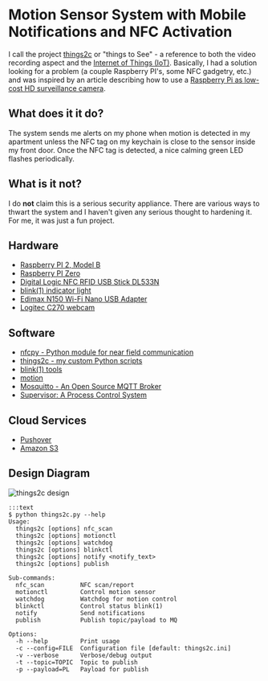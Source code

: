 # Motion Sensor System with Mobile Notifications and NFC Activation
I call the project [things2c](https://bitbucket.org/njgraham/things2c) or "things to See" - a reference to both the video recording aspect and the [Internet of Things (IoT)](https://en.wikipedia.org/wiki/Internet_of_Things).  Basically, I had a solution looking for a problem (a couple Raspberry PI's, some NFC gadgetry, etc.) and was inspired by an article describing how to use a [Raspberry Pi as low-cost HD surveillance camera](http://www.instructables.com/id/Raspberry-Pi-as-low-cost-HD-surveillance-camera/).

## What does it it do?
The system sends me alerts on my phone when motion is detected in my apartment unless the NFC tag on my keychain is close to the sensor inside my front door.  Once the NFC tag is detected, a nice calming green LED flashes periodically.

## What is it not?
I do **not** claim this is a serious security appliance.  There are various ways to thwart the system and I haven't given any serious thought to hardening it.  For me, it was just a fun project.

## Hardware
* [Raspberry PI 2, Model B](https://www.raspberrypi.org/products/raspberry-pi-2-model-b/)
* [Raspberry PI Zero](https://www.raspberrypi.org/products/pi-zero/)
* [Digital Logic NFC RFID USB Stick DL533N](http://www.d-logic.net/nfc-rfid-reader-sdk/products/nfc-usb-stick-dl533n)
* [blink(1) indicator light](https://blink1.thingm.com/)
* [Edimax N150 Wi-Fi Nano USB Adapter](http://www.edimax.com/edimax/merchandise/merchandise_detail/data/edimax/global/wireless_adapters_n150/ew-7811un)
* [Logitec C270 webcam](http://www.logitech.com/en-us/product/hd-webcam-c270)

## Software
* [nfcpy - Python module for near field communication](https://nfcpy.readthedocs.org/en/latest/)
* [things2c - my custom Python scripts](https://bitbucket.org/njgraham/things2c)
* [blink(1) tools](https://github.com/todbot/blink1)
* [motion](http://www.lavrsen.dk/foswiki/bin/view/Motion/WebHome)
* [Mosquitto - An Open Source MQTT Broker](http://mosquitto.org/)
* [Supervisor: A Process Control System](http://supervisord.org/)

## Cloud Services
* [Pushover](https://pushover.net/)
* [Amazon S3](https://aws.amazon.com/s3/)

## Design Diagram
![things2c design](https://bytebucket.org/njgraham/things2c/raw/default/design.png)

    :::text
    $ python things2c.py --help
    Usage:
      things2c [options] nfc_scan
      things2c [options] motionctl
      things2c [options] watchdog
      things2c [options] blinkctl
      things2c [options] notify <notify_text>
      things2c [options] publish

    Sub-commands:
      nfc_scan          NFC scan/report
      motionctl         Control motion sensor
      watchdog          Watchdog for motion control
      blinkctl          Control status blink(1)
      notify            Send notifications
      publish           Publish topic/payload to MQ

    Options:
      -h --help         Print usage
      -c --config=FILE  Configuration file [default: things2c.ini]
      -v --verbose      Verbose/debug output
      -t --topic=TOPIC  Topic to publish
      -p --payload=PL   Payload for publish
